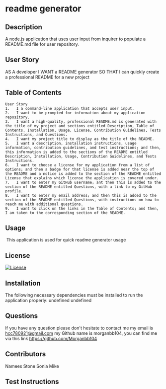# readme generator

## Description
 A node.js application that uses user input from inquirer to populate a README.md file for user repository.

## User Story

AS A developer
I WANT a README generator
SO THAT I can quickly create a professional README for a new project


  
## Table of Contents

    User Story
    1.   I a command-line application that accepts user input.
    2.   I want to be prompted for information about my application repository.
    3.   I want a high-quality, professional README.md is generated with the title of my project and sections entitled Description, Table of Contents, Installation, Usage, License, Contribution Guidelines, Tests Instructions, and Questions.
    4.   I want my project title to display as the title of the README.
    5.   I want a description, installation instructions, usage information, contribution guidelines, and test instructions; and then, this information is added to the sections of the README entitled Description, Installation, Usage, Contribution Guidelines, and Tests Instructions.
    6.   I want to choose a license for my application from a list of options; and then a badge for that license is added near the top of the README and a notice is added to the section of the README entitled License that explains which license the application is covered under.  
    7.   I want to enter my GitHub username; ant then this is added to the section of the README entitled Questions, with a link to my GitHub profile.
    8.   I want to enter my email address; and then this is added to the section of the README entitled Questions, with instructions on how to reach me with additional questions.
    9.   I want to click on the links in the Table of Contents; and then, I am taken to the corresponding section of the README.
 
## Usage
   
​   This application is used for quick readme generator usage

## License
   [![License](https://img.shields.io/badge/License-Boost%201.0-lightblue.svg)](https://www.boost.org/LICENSE_1_0.txt)
  
## Installation
   The following necessary dependencies must be installed to run the application properly: undefined
   undefined
## Questions 
   If you have any question please don't hesitate to contact me 
   my email is hcc780921@gmail.com
   my Github name is morganbb104, you can find me via this link https://github.com/Morganbb104

## Contributors
   Namees Stone Sonia Mike

## Test Instructions
   

